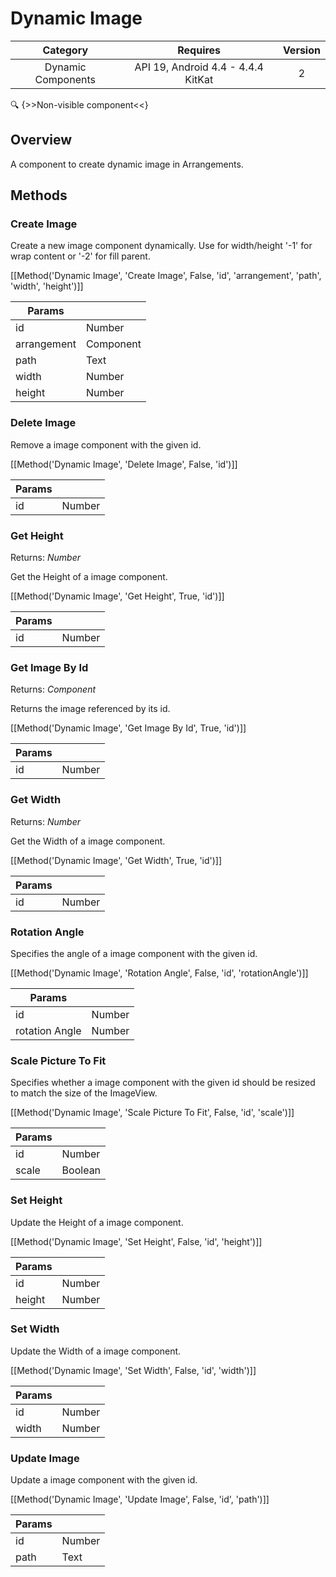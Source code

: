 # Dynamic Image

| Category | Requires | Version |
|:--------:|:-------:|:--------:|
|Dynamic Components|API 19, Android 4.4 - 4.4.4 KitKat|2|

:mag: {>>Non-visible component<<}

## Overview

A component to create dynamic image in Arrangements.

## Methods

### Create Image

Create a new image component dynamically. Use for width/height '-1' for wrap content or '-2' for fill parent.

[[Method('Dynamic Image', 'Create Image', False, 'id', 'arrangement', 'path', 'width', 'height')]]

| Params | []() |
|--------|------|
|id|<span class="chip chip-number">Number</span>|
|arrangement|<span class="chip chip-component">Component</span>|
|path|<span class="chip chip-text">Text</span>|
|width|<span class="chip chip-number">Number</span>|
|height|<span class="chip chip-number">Number</span>|


### Delete Image

Remove a image component with the given id.

[[Method('Dynamic Image', 'Delete Image', False, 'id')]]

| Params | []() |
|--------|------|
|id|<span class="chip chip-number">Number</span>|


### Get Height

<span class="chip chip-number">Returns: <i>Number</i></span> 

Get the Height of a image component.

[[Method('Dynamic Image', 'Get Height', True, 'id')]]

| Params | []() |
|--------|------|
|id|<span class="chip chip-number">Number</span>|


### Get Image By Id

<span class="chip chip-component">Returns: <i>Component</i></span> 

Returns the image referenced by its id.

[[Method('Dynamic Image', 'Get Image By Id', True, 'id')]]

| Params | []() |
|--------|------|
|id|<span class="chip chip-number">Number</span>|


### Get Width

<span class="chip chip-number">Returns: <i>Number</i></span> 

Get the Width of a image component.

[[Method('Dynamic Image', 'Get Width', True, 'id')]]

| Params | []() |
|--------|------|
|id|<span class="chip chip-number">Number</span>|


### Rotation Angle

Specifies the angle of a image component with the given id.

[[Method('Dynamic Image', 'Rotation Angle', False, 'id', 'rotationAngle')]]

| Params | []() |
|--------|------|
|id|<span class="chip chip-number">Number</span>|
|rotation Angle|<span class="chip chip-number">Number</span>|


### Scale Picture To Fit

Specifies whether a image component with the given id should be resized to match the size of the ImageView.

[[Method('Dynamic Image', 'Scale Picture To Fit', False, 'id', 'scale')]]

| Params | []() |
|--------|------|
|id|<span class="chip chip-number">Number</span>|
|scale|<span class="chip chip-boolean">Boolean</span>|


### Set Height

Update the Height of a image component.

[[Method('Dynamic Image', 'Set Height', False, 'id', 'height')]]

| Params | []() |
|--------|------|
|id|<span class="chip chip-number">Number</span>|
|height|<span class="chip chip-number">Number</span>|


### Set Width

Update the Width of a image component.

[[Method('Dynamic Image', 'Set Width', False, 'id', 'width')]]

| Params | []() |
|--------|------|
|id|<span class="chip chip-number">Number</span>|
|width|<span class="chip chip-number">Number</span>|


### Update Image

Update a image component with the given id.

[[Method('Dynamic Image', 'Update Image', False, 'id', 'path')]]

| Params | []() |
|--------|------|
|id|<span class="chip chip-number">Number</span>|
|path|<span class="chip chip-text">Text</span>|
